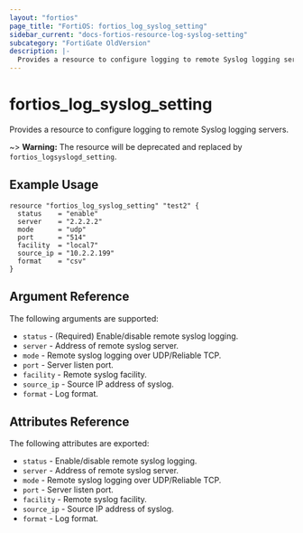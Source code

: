 ```yaml
---
layout: "fortios"
page_title: "FortiOS: fortios_log_syslog_setting"
sidebar_current: "docs-fortios-resource-log-syslog-setting"
subcategory: "FortiGate OldVersion"
description: |-
  Provides a resource to configure logging to remote Syslog logging servers.
---
```


# fortios_log_syslog_setting
Provides a resource to configure logging to remote Syslog logging servers.

~> **Warning:** The resource will be deprecated and replaced by `fortios_logsyslogd_setting`.

## Example Usage
```hcl
resource "fortios_log_syslog_setting" "test2" {
  status    = "enable"
  server    = "2.2.2.2"
  mode      = "udp"
  port      = "514"
  facility  = "local7"
  source_ip = "10.2.2.199"
  format    = "csv"
}
```

## Argument Reference
The following arguments are supported:

* `status` - (Required) Enable/disable remote syslog logging.
* `server` - Address of remote syslog server.
* `mode` - Remote syslog logging over UDP/Reliable TCP.
* `port` - Server listen port.
* `facility` - Remote syslog facility.
* `source_ip` - Source IP address of syslog.
* `format` - Log format.

## Attributes Reference
The following attributes are exported:

* `status` - Enable/disable remote syslog logging.
* `server` - Address of remote syslog server.
* `mode` - Remote syslog logging over UDP/Reliable TCP.
* `port` - Server listen port.
* `facility` - Remote syslog facility.
* `source_ip` - Source IP address of syslog.
* `format` - Log format.

